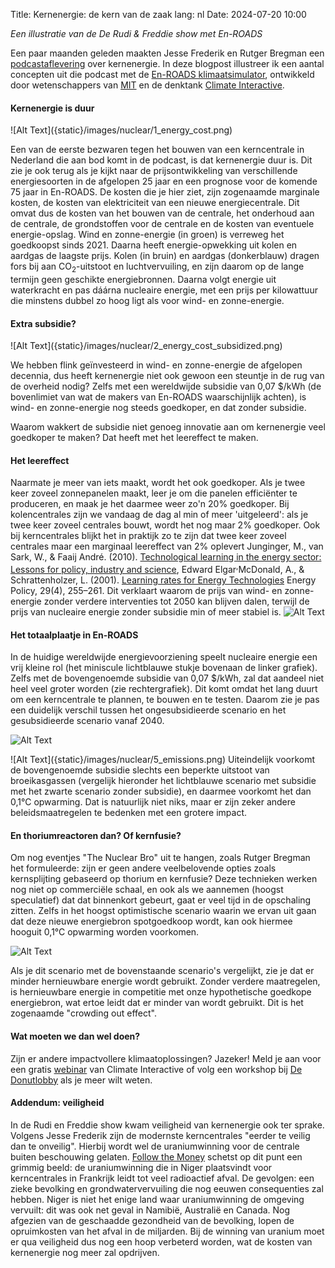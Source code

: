 Title: Kernenergie: de kern van de zaak
lang: nl
Date: 2024-07-20 10:00

_Een illustratie van de De Rudi & Freddie show met En-ROADS_

Een paar maanden geleden maakten Jesse Frederik en Rutger Bregman een [podcastaflevering](https://decorrespondent.nl/15275/kerncentrales-bouwen-peperdure-rechtse-identiteitspolitiek/01a1f5d6-bfa8-02c8-3fd0-d8f581734d96) over kernenergie. In deze blogpost illustreer ik een aantal concepten uit die podcast met de [En-ROADS klimaatsimulator](https://en-roads.climateinteractive.org/scenario.html?v=24.7.0), ontwikkeld door wetenschappers van [MIT](https://mitsloan.mit.edu/sustainability-initiative/welcome) en de denktank [Climate Interactive](https://www.climateinteractive.org/).



#### Kernenergie is duur

<side-block>
    <side-content>
        ![Alt Text]({static}/images/nuclear/1_energy_cost.png)
    </side-content>
</side-block>

Een van de eerste bezwaren tegen het bouwen van een kerncentrale in Nederland die aan bod komt in de podcast, is dat kernenergie duur is. Dit zie je ook terug als je kijkt naar de prijsontwikkeling van verschillende energiesoorten in de afgelopen 25 jaar en een prognose voor de komende 75 jaar in En-ROADS. De kosten die je hier ziet, zijn zogenaamde marginale kosten, de kosten van elektriciteit van een nieuwe energiecentrale. Dit omvat dus de kosten van het bouwen van de centrale, het onderhoud aan de centrale, de grondstoffen voor de centrale en de kosten van eventuele energie-opslag. Wind en zonne-energie (in groen) is verreweg het goedkoopst sinds 2021. Daarna heeft energie-opwekking uit kolen en aardgas de laagste prijs. Kolen (in bruin) en aardgas (donkerblauw) dragen fors bij aan CO<sub>2</sub>-uitstoot en luchtvervuiling, en zijn daarom op de lange termijn geen geschikte energiebronnen. Daarna volgt energie uit waterkracht en pas dáárna nucleaire energie, met een prijs per kilowattuur die minstens dubbel zo hoog ligt als voor wind- en zonne-energie.





#### Extra subsidie?

<side-block>
    <side-content>
        ![Alt Text]({static}/images/nuclear/2_energy_cost_subsidized.png)
    </side-content>
</side-block>

We hebben flink geïnvesteerd in wind- en zonne-energie de afgelopen decennia, dus heeft kernenergie niet ook gewoon een steuntje in de rug van de overheid nodig? Zelfs met een wereldwijde subsidie van 0,07 $/kWh (de bovenlimiet van wat de makers van En-ROADS waarschijnlijk achten), is wind- en zonne-energie nog steeds goedkoper, en dat zonder subsidie.

Waarom wakkert de subsidie niet genoeg innovatie aan om kernenergie veel goedkoper te maken? Dat heeft met het leereffect te maken.

#### Het leereffect

Naarmate je meer van iets maakt, wordt het ook goedkoper. Als je twee keer zoveel zonnepanelen maakt, leer je om die panelen efficiënter te produceren, en maak je het daarmee weer zo'n 20% goedkoper. Bij kolencentrales zijn we vandaag de dag al min of meer 'uitgeleerd': als je twee keer zoveel centrales bouwt, wordt het nog maar 2% goedkoper. Ook bij kerncentrales blijkt het in praktijk zo te zijn dat twee keer zoveel centrales maar een marginaal leereffect van 2% oplevert
<side-ref><side-content>Junginger, M., van Sark, W., & Faaij André. (2010). [Technological learning in the energy sector: Lessons for policy, industry and science](https://www.elgaronline.com/edcollbook/edcoll/9781848448346/9781848448346.xml), Edward Elgar</side-content></side-ref><sup>,</sup><side-ref><side-content>McDonald, A., & Schrattenholzer, L. (2001). [Learning rates for Energy Technologies](https://doi.org/10.1016/s0301-4215(00)00122-1) Energy Policy, 29(4), 255–261</side-content></side-ref>. Dit verklaart waarom de prijs van wind- en zonne-energie zonder verdere interventies tot 2050 kan blijven dalen, terwijl de prijs van nucleaire energie zonder subsidie min of meer stabiel is.
![Alt Text]({static}/images/nuclear/3_progress_ratio.png)



#### Het totaalplaatje in En-ROADS
In de huidige wereldwijde energievoorziening speelt nucleaire energie een vrij kleine rol (het miniscule lichtblauwe stukje bovenaan de linker grafiek). Zelfs met de bovengenoemde subsidie van 0,07 $/kWh, zal dat aandeel niet heel veel groter worden (zie rechtergrafiek). Dit komt omdat het lang duurt om een kerncentrale te plannen, te bouwen en te testen. Daarom zie je pas een duidelijk verschil tussen het ongesubsidieerde scenario en het gesubsidieerde scenario vanaf 2040.

![Alt Text]({static}/images/nuclear/4_energy_sources_diff.png)

<side-block>
    <side-content>
        ![Alt Text]({static}/images/nuclear/5_emissions.png)
    </side-content>
</side-block>
Uiteindelijk voorkomt de bovengenoemde subsidie slechts een beperkte uitstoot van broeikasgassen (vergelijk hieronder het lichtblauwe scenario met subsidie met het zwarte scenario zonder subsidie), en daarmee voorkomt het dan 0,1°C opwarming. Dat is natuurlijk niet niks, maar er zijn zeker andere beleidsmaatregelen te bedenken met een grotere impact.


#### En thoriumreactoren dan? Of kernfusie?


Om nog eventjes "The Nuclear Bro" uit te hangen, zoals Rutger Bregman het formuleerde: zijn er geen andere veelbelovende opties zoals kernsplijting gebaseerd op thorium en kernfusie? Deze technieken werken nog niet op commerciële schaal, en ook als we aannemen (hoogst speculatief) dat dat binnenkort gebeurt, gaat er veel tijd in de opschaling zitten. Zelfs in het hoogst optimistische scenario waarin we ervan uit gaan dat deze nieuwe energiebron spotgoedkoop wordt, kan ook hiermee hooguit 0,1°C opwarming worden voorkomen.

![Alt Text]({static}/images/nuclear/6_new_zero.png)

Als je dit scenario met de bovenstaande scenario's vergelijkt, zie je dat er minder hernieuwbare energie wordt gebruikt. Zonder verdere maatregelen, is hernieuwbare energie in competitie met onze hypothetische goedkope energiebron, wat ertoe leidt dat er minder van wordt gebruikt. Dit is het zogenaamde "crowding out effect".

#### Wat moeten we dan wel doen?
Zijn er andere impactvollere klimaatoplossingen? Jazeker! Meld je aan voor een gratis [webinar](https://www.climateinteractive.org/get-involved/webinars/) van Climate Interactive of volg een workshop bij [De Donutlobby](https://www.donutlobby.nl/) als je meer wilt weten.

#### Addendum: veiligheid
In de Rudi en Freddie show kwam veiligheid van kernenergie ook ter sprake. Volgens Jesse Frederik zijn de modernste kerncentrales "eerder te veilig dan te onveilig". Hierbij wordt wel de uraniumwinning voor de centrale buiten beschouwing gelaten. [Follow the Money](https://www.ftm.nl/artikelen/uraniummijn-in-niger?share=rCp6XQxBZf9IZNJ%2FYrml14oMQrkIQgvwO0%2FULCOdbhCr1iBoOkTa%2FJezJVy6jg0%3D) schetst op dit punt een grimmig beeld: de uraniumwinning die in Niger plaatsvindt voor kerncentrales in Frankrijk leidt tot veel radioactief afval. De gevolgen: een zieke bevolking en grondwatervervuiling die nog eeuwen consequenties zal hebben. Niger is niet het enige land waar uraniumwinning de omgeving vervuilt: dit was ook net geval in Namibië, Australië en Canada. Nog afgezien van de geschaadde gezondheid van de bevolking, lopen de opruimkosten van het afval in de miljarden. Bij de winning van uranium moet er qua veiligheid dus nog een hoop verbeterd worden, wat de kosten van kernenergie nog meer zal opdrijven.

